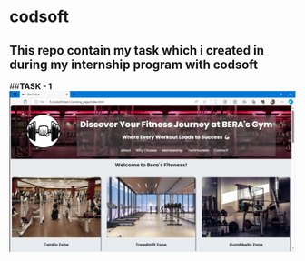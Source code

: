 # codsoft
This repo contain my task which i created in during my internship program with codsoft
---
##**TASK - 1**
![task 1 interface ](https://github.com/BERAMEET7/codsoft/blob/main/task1/Landing_page/interface.png)
